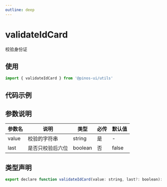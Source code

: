 ```yaml
---
outline: deep
---
```


# validateIdCard

校验身份证

## 使用

```js
import { validateIdCard } from '@pinos-ui/utils'
```

## 代码示例

<demo src="./demos/card.vue" ></demo>


## 参数说明

| 参数名    | 说明   | 类型   | 必传   | 默认值  |
| ---- | ---- | ------ |  ------- |  ------- |
| value | 校验的字符串 |  string |  是 |  -  |
| last | 是否只校验后六位 |  boolean |  否 |  false  |

## 类型声明

```js
export declare function validateIdCard(value: string, last?: boolean): boolean;
```
